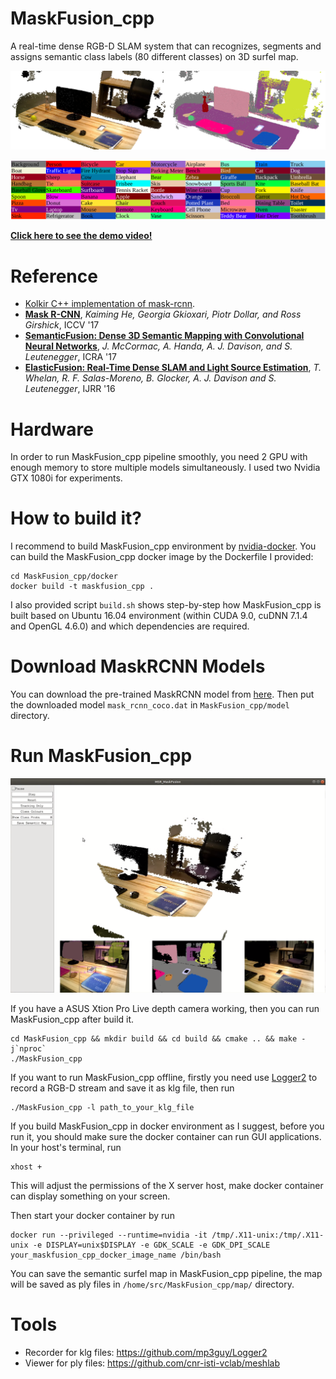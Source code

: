 # MaskFusion_cpp
A real-time dense RGB-D SLAM system that can recognizes, segments and assigns semantic class labels (80 different classes) on 3D surfel map.

![Real-time Pipeline](./figures/maskfusion_cpp_output.png)
     
![Classes Colors](./figures/classes_color.png)
     
**[Click here to see the demo video!](https://youtu.be/9d0Szh7lkns)**
     
# Reference
* [Kolkir C++ implementation of mask-rcnn](https://github.com/Kolkir/mlcpp/tree/master/mask_rcnn_pytorch).
* **[Mask R-CNN](https://research.fb.com/wp-content/uploads/2017/08/maskrcnn.pdf)**, *Kaiming He, Georgia Gkioxari, Piotr Dollar, and Ross Girshick*, ICCV '17
* **[SemanticFusion: Dense 3D Semantic Mapping with Convolutional Neural Networks](http://wp.doc.ic.ac.uk/bjm113/wp-content/uploads/sites/113/2017/07/SemanticFusion_ICRA17_CameraReady.pdf)**, *J. McCormac, A. Handa, A. J. Davison, and S. Leutenegger*, ICRA '17
* **[ElasticFusion: Real-Time Dense SLAM and Light Source Estimation](http://www.thomaswhelan.ie/Whelan16ijrr.pdf)**, *T. Whelan, R. F. Salas-Moreno, B. Glocker, A. J. Davison and S. Leutenegger*, IJRR '16
     
# Hardware
In order to run MaskFusion_cpp pipeline smoothly, you need 2 GPU with enough memory to store multiple models simultaneously. I used two Nvidia GTX 1080i for experiments.
     
# How to build it?
I recommend to build MaskFusion_cpp environment by [nvidia-docker](https://github.com/NVIDIA/nvidia-docker). You can build the MaskFusion_cpp docker image by the Dockerfile I provided:
```
cd MaskFusion_cpp/docker
docker build -t maskfusion_cpp .
```
I also provided script `build.sh` shows step-by-step how MaskFusion_cpp is built based on Ubuntu 16.04 environment (within CUDA 9.0, cuDNN 7.1.4 and OpenGL 4.6.0) and which dependencies are required.
     
# Download MaskRCNN Models
You can download the pre-trained MaskRCNN model from [here](https://drive.google.com/file/d/1H8_0uxCt7J7QIqQWs2QL-fW558-jRm9a/view). Then put the downloaded model `mask_rcnn_coco.dat` in `MaskFusion_cpp/model` directory.
     
# Run MaskFusion_cpp
![Offline Pipeline](./figures/pipeline.png)
     
If you have a ASUS Xtion Pro Live depth camera working, then you can run MaskFusion_cpp after build it.
```
cd MaskFusion_cpp && mkdir build && cd build && cmake .. && make -j`nproc`
./MaskFusion_cpp
```
If you want to run MaskFusion_cpp offline, firstly you need use [Logger2](https://github.com/mp3guy/Logger2) to record a RGB-D stream and save it as klg file, then run
```
./MaskFusion_cpp -l path_to_your_klg_file
```
If you build MaskFusion_cpp in docker environment as I suggest, before you run it, you should make sure the docker container can run GUI applications. In your host's terminal, run
```
xhost +
```
This will adjust the permissions of the X server host, make docker container can display something on your screen.
     
Then start your docker container by run
```
docker run --privileged --runtime=nvidia -it /tmp/.X11-unix:/tmp/.X11-unix -e DISPLAY=unix$DISPLAY -e GDK_SCALE -e GDK_DPI_SCALE your_maskfusion_cpp_docker_image_name /bin/bash
```
You can save the semantic surfel map in MaskFusion_cpp pipeline, the map will be saved as ply files in `/home/src/MaskFusion_cpp/map/` directory.
     
# Tools
* Recorder for klg files: https://github.com/mp3guy/Logger2
* Viewer for ply files: https://github.com/cnr-isti-vclab/meshlab
